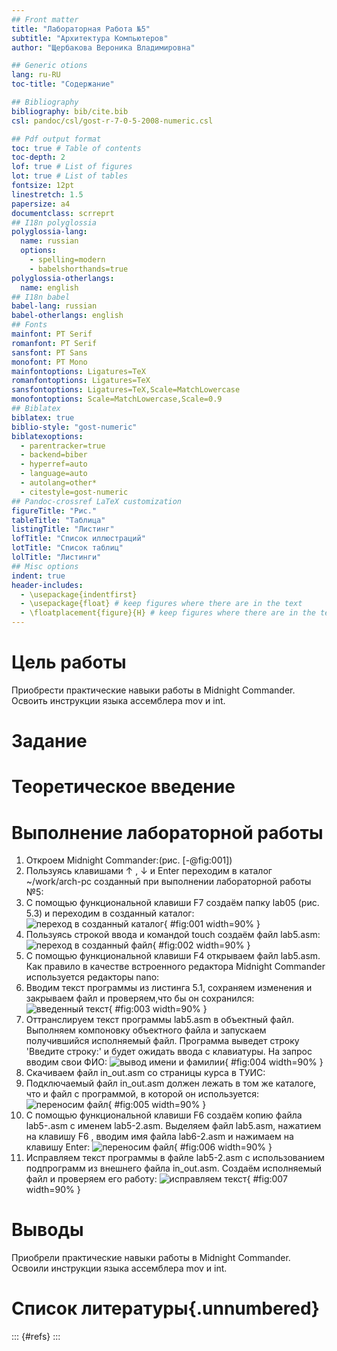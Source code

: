 ```yaml
---
## Front matter
title: "Лабораторная Работа №5"
subtitle: "Архитектура Компьютеров"
author: "Щербакова Вероника Владимировна"

## Generic otions
lang: ru-RU
toc-title: "Содержание"

## Bibliography
bibliography: bib/cite.bib
csl: pandoc/csl/gost-r-7-0-5-2008-numeric.csl

## Pdf output format
toc: true # Table of contents
toc-depth: 2
lof: true # List of figures
lot: true # List of tables
fontsize: 12pt
linestretch: 1.5
papersize: a4
documentclass: scrreprt
## I18n polyglossia
polyglossia-lang:
  name: russian
  options:
	- spelling=modern
	- babelshorthands=true
polyglossia-otherlangs:
  name: english
## I18n babel
babel-lang: russian
babel-otherlangs: english
## Fonts
mainfont: PT Serif
romanfont: PT Serif
sansfont: PT Sans
monofont: PT Mono
mainfontoptions: Ligatures=TeX
romanfontoptions: Ligatures=TeX
sansfontoptions: Ligatures=TeX,Scale=MatchLowercase
monofontoptions: Scale=MatchLowercase,Scale=0.9
## Biblatex
biblatex: true
biblio-style: "gost-numeric"
biblatexoptions:
  - parentracker=true
  - backend=biber
  - hyperref=auto
  - language=auto
  - autolang=other*
  - citestyle=gost-numeric
## Pandoc-crossref LaTeX customization
figureTitle: "Рис."
tableTitle: "Таблица"
listingTitle: "Листинг"
lofTitle: "Список иллюстраций"
lotTitle: "Список таблиц"
lolTitle: "Листинги"
## Misc options
indent: true
header-includes:
  - \usepackage{indentfirst}
  - \usepackage{float} # keep figures where there are in the text
  - \floatplacement{figure}{H} # keep figures where there are in the text
---
```


# Цель работы

Приобрести практические навыки работы в Midnight Commander. Освоить инструкции языка ассемблера mov и int.

# Задание

# Теоретическое введение



# Выполнение лабораторной работы

1. Откроем Midnight Commander:(рис. [-@fig:001])
2. Пользуясь клавишами ↑ , ↓ и Enter переходим в каталог ~/work/arch-pc созданный при выполнении лабораторной работы №5:
3. С помощью функциональной клавиши F7 создаём папку lab05 (рис. 5.3) и переходим в созданный каталог:
![переход в созданный каталог](image/5-1.png){ #fig:001 width=90% }
4. Пользуясь строкой ввода и командой touch создаём файл lab5.asm:
![переход в созданный файл](image/5-2.png){ #fig:002 width=90% }
5. С помощью функциональной клавиши F4 открываем файл lab5.asm. Как правило в качестве встроенного редактора Midnight Commander используется редакторы nano:
6. Вводим текст программы из листинга 5.1, сохраняем изменения и закрываем файл и проверяем,что бы он сохранился:
![введенный текст](image/5-3.png){ #fig:003 width=90% }
7. Оттранслируем текст программы lab5.asm в объектный файл. Выполняем компоновку объектного файла и запускаем получившийся исполняемый файл. Программа выведет строку 'Введите строку:' и будет ожидать ввода с клавиатуры. На запрос вводим свои ФИО:
![вывод имени и фамилии](image/5-6.png){ #fig:004 width=90% }
8. Скачиваем файл in_out.asm со страницы курса в ТУИС:
9. Подключаемый файл in_out.asm должен лежать в том же каталоге, что и файл с программой, в которой он используется:
![переносим файл](image/5-10.png){ #fig:005 width=90% }
10. С помощью функциональной клавиши F6 создаём копию файла lab5-.asm с именем lab5-2.asm. Выделяем файл lab5.asm, нажатием на клавишу F6 , вводим имя файла lab6-2.asm и нажимаем на клавишу Enter:
![переносим файл](image/5-9.png){ #fig:006 width=90% }
11. Исправляем текст программы в файле lab5-2.asm с использованием подпрограмм из внешнего файла in_out.asm. Создаём исполняемый файл и проверяем его работу:
![исправляем текст](image/5-11.png){ #fig:007 width=90% }
# Выводы

Приобрели практические навыки работы в Midnight Commander. Освоили
инструкции языка ассемблера mov и int.
# Список литературы{.unnumbered}

::: {#refs}
:::
